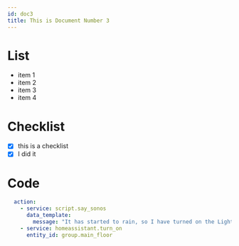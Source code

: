 ```yaml
---
id: doc3
title: This is Document Number 3
---
```

# List

- item 1
- item 2
- item 3
- item 4

# Checklist

- [x] this is a checklist
- [x] I did it  

# Code

```yaml
  action: 
    - service: script.say_sonos
      data_template:
        message: "It has started to rain, so I have turned on the Lights"
    - service: homeassistant.turn_on
      entity_id: group.main_floor
```